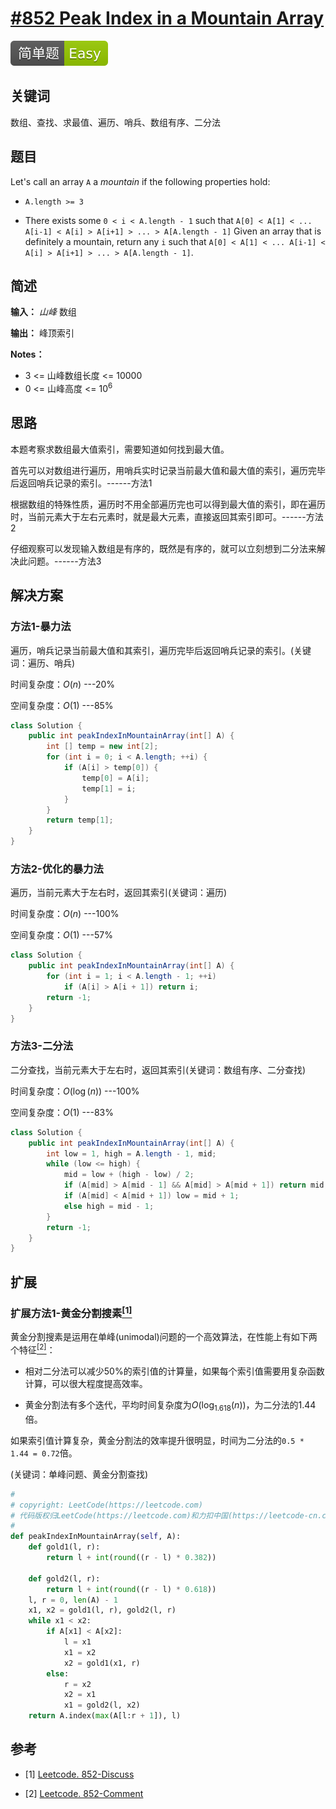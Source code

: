 # [#852 Peak Index in a Mountain Array](https://leetcode.com/problems/peak-index-in-a-mountain-array/)

![Easy](/figures/Easy.svg)

## 关键词

数组、查找、求最值、遍历、哨兵、数组有序、二分法

## 题目

Let's call an array `A` a _mountain_ if the following properties hold:

+ `A.length >= 3`

+ There exists some `0 < i < A.length - 1` such that `A[0] < A[1] < ... A[i-1] < A[i] > A[i+1] > ... > A[A.length - 1]`
Given an array that is definitely a mountain, return any `i` such that `A[0] < A[1] < ... A[i-1] < A[i] > A[i+1] > ... > A[A.length - 1]`.

## 简述

**输入：** _山峰_ 数组

**输出：** 峰顶索引

**Notes：**

+ 3 <= 山峰数组长度 <= 10000
+ 0 <= 山峰高度 <= $10^6$

## 思路

本题考察求数组最大值索引，需要知道如何找到最大值。

首先可以对数组进行遍历，用哨兵实时记录当前最大值和最大值的索引，遍历完毕后返回哨兵记录的索引。------方法1

根据数组的特殊性质，遍历时不用全部遍历完也可以得到最大值的索引，即在遍历时，当前元素大于左右元素时，就是最大元素，直接返回其索引即可。------方法2

仔细观察可以发现输入数组是有序的，既然是有序的，就可以立刻想到二分法来解决此问题。------方法3

## 解决方案

### 方法1-暴力法

遍历，哨兵记录当前最大值和其索引，遍历完毕后返回哨兵记录的索引。(关键词：遍历、哨兵)

时间复杂度：$O(n)$ ---20%

空间复杂度：$O(1)$ ---85%

``` java
class Solution {
    public int peakIndexInMountainArray(int[] A) {
        int [] temp = new int[2];
        for (int i = 0; i < A.length; ++i) {
            if (A[i] > temp[0]) {
                temp[0] = A[i];
                temp[1] = i;
            }
        }
        return temp[1];
    }
}
```

### 方法2-优化的暴力法

遍历，当前元素大于左右时，返回其索引(关键词：遍历)

时间复杂度：$O(n)$ ---100%

空间复杂度：$O(1)$ ---57%

``` java
class Solution {
    public int peakIndexInMountainArray(int[] A) {
        for (int i = 1; i < A.length - 1; ++i)
            if (A[i] > A[i + 1]) return i;
        return -1;
    }
}
```

### 方法3-二分法

二分查找，当前元素大于左右时，返回其索引(关键词：数组有序、二分查找)

时间复杂度：$O(\log(n))$ ---100%

空间复杂度：$O(1)$ ---83%

``` java
class Solution {
    public int peakIndexInMountainArray(int[] A) {
        int low = 1, high = A.length - 1, mid;
        while (low <= high) {
            mid = low + (high - low) / 2;
            if (A[mid] > A[mid - 1] && A[mid] > A[mid + 1]) return mid;
            if (A[mid] < A[mid + 1]) low = mid + 1;
            else high = mid - 1;
        }
        return -1;
    }
}
```

## 扩展

### 扩展方法1-黄金分割搜素[$^{[1]}$](#refer-anchor-1)

黄金分割搜素是运用在单峰(unimodal)问题的一个高效算法，在性能上有如下两个特征[$^{[2]}$](#refer-anchor-2)：

+ 相对二分法可以减少50%的索引值的计算量，如果每个索引值需要用复杂函数计算，可以很大程度提高效率。

+ 黄金分割法有多个迭代，平均时间复杂度为$O(\log_{1.618}(n))$，为二分法的1.44倍。

如果索引值计算复杂，黄金分割法的效率提升很明显，时间为二分法的`0.5 * 1.44 = 0.72`倍。

(关键词：单峰问题、黄金分割查找)

``` python
#
# copyright: LeetCode(https://leetcode.com)
# 代码版权归LeetCode(https://leetcode.com)和力扣中国(https://leetcode-cn.com/)所有
#
def peakIndexInMountainArray(self, A):
    def gold1(l, r):
        return l + int(round((r - l) * 0.382))

    def gold2(l, r):
        return l + int(round((r - l) * 0.618))
    l, r = 0, len(A) - 1
    x1, x2 = gold1(l, r), gold2(l, r)
    while x1 < x2:
        if A[x1] < A[x2]:
            l = x1
            x1 = x2
            x2 = gold1(x1, r)
        else:
            r = x2
            x2 = x1
            x1 = gold2(l, x2)
    return A.index(max(A[l:r + 1]), l)
```

## 参考

<div id="refer-anchor-1"></div>

+ [1] [Leetcode. 852-Discuss](https://leetcode.com/problems/peak-index-in-a-mountain-array/discuss/139848/C++JavaPython-Better-than-Binary-Search)

<div id="refer-anchor-2"></div>

+ [2] [Leetcode. 852-Comment](https://leetcode.com/problems/peak-index-in-a-mountain-array/discuss/139848/C++JavaPython-Better-than-Binary-Search/245390)